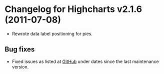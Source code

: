 # Changelog for Highcharts v2.1.6 (2011-07-08)
        
- Rewrote data label positioning for pies.

## Bug fixes
- Fixed issues as listed at [GitHub](https://github.com/highcharts/highcharts/commits/master) under dates since the last maintenance version.